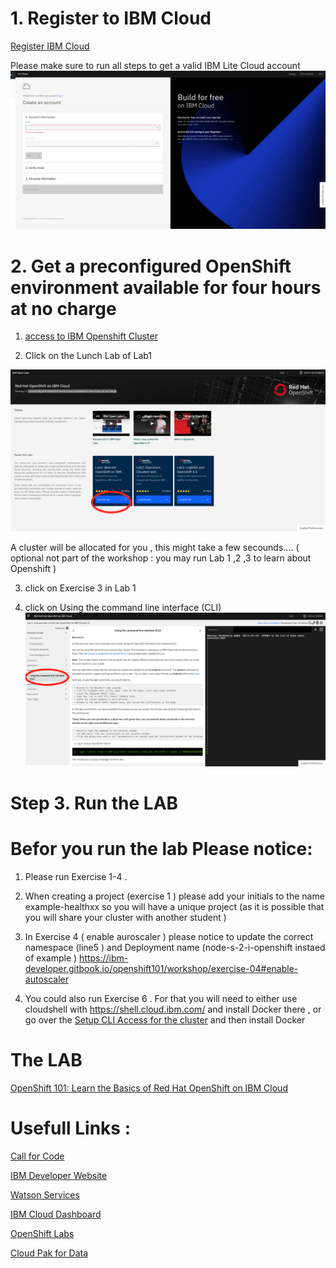 
# 1. Register to IBM Cloud 

[Register IBM Cloud](http://ibm.biz/tlv-06-08-2020-openshift101)

Please make sure to run all steps to get a valid IBM Lite Cloud account 
![](README_IMAGES/Register.png)

# 2. Get a preconfigured OpenShift environment available for four hours at no charge
1. [access to IBM Openshift  Cluster]( https://developer.ibm.com/openlabs/openshift)

2. Click on the Lunch Lab of Lab1   

![](README_IMAGES/OC.png)

A cluster will be allocated for you , this might take a few secounds.... 
( optional not part of the workshop  : you may run Lab 1 ,2 ,3 to learn about Openshift ) 

3. click on Exercise 3 in Lab 1 

4. click on Using the command line interface (CLI) 
![](README_IMAGES/CLI.png)

 

# Step 3. Run the LAB 
# Befor you run the lab Please notice: 
1. Please run Exercise 1-4 .
2. When creating a project (exercise 1 ) please add your initials to the name example-healthxx  so you will have a unique project (as  it is possible that you will share your cluster with another student ) 

3. In Exercise 4 ( enable auroscaler ) please notice to update the correct namespace (line5 ) and Deployment name (node-s-2-i-openshift instaed of example  )  https://ibm-developer.gitbook.io/openshift101/workshop/exercise-04#enable-autoscaler 

4. You could also run Exercise 6 . For that you will need to either use cloudshell with https://shell.cloud.ibm.com/ and install Docker there , or go over the [Setup CLI Access for the cluster](https://ibm-developer.gitbook.io/openshift101/getting-started/setup_cli) and then install Docker 
# The LAB 
[OpenShift 101: Learn the Basics of Red Hat OpenShift on IBM Cloud](https://ibm-developer.gitbook.io/openshift101/)

# Usefull Links :

[Call for Code](https://developer.ibm.com/callforcode/)

[IBM Developer Website](https://developer.ibm.com/)

[Watson Services](https://cloud.ibm.com/catalog?category=ai)

[IBM Cloud Dashboard](https://cloud.ibm.com/)

[OpenShift Labs](https://github.com/openshift-labs/starter-guides)

[Cloud Pak for Data](https://www.ibm.com/products/cloud-pak-for-data )
